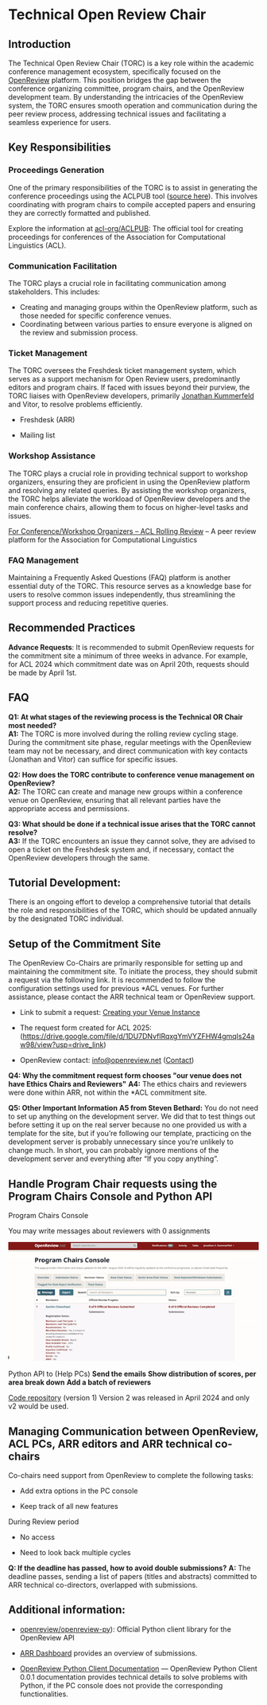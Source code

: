 # Technical Open Review Chair

## Introduction

The Technical Open Review Chair (TORC) is a key role within the academic conference management ecosystem, specifically focused on the [OpenReview](https://openreview.net/) platform. This position bridges the gap between the conference organizing committee, program chairs, and the OpenReview development team. By understanding the intricacies of the OpenReview system, the TORC ensures smooth operation and communication during the peer review process, addressing technical issues and facilitating a seamless experience for users.

## Key Responsibilities

### Proceedings Generation
One of the primary responsibilities of the TORC is to assist in generating the conference proceedings using the ACLPUB tool ([source here](https://github.com/acl-org/ACLPUB)). This involves coordinating with program chairs to compile accepted papers and ensuring they are correctly formatted and published.

Explore the information at [acl-org/ACLPUB](https://github.com/acl-org/ACLPUB): The official tool for creating proceedings for conferences of the Association for Computational Linguistics (ACL).

### Communication Facilitation
The TORC plays a crucial role in facilitating communication among stakeholders. This includes:
* Creating and managing groups within the OpenReview platform, such as those needed for specific conference venues.
* Coordinating between various parties to ensure everyone is aligned on the review and submission process.

### Ticket Management
The TORC oversees the Freshdesk ticket management system, which serves as a support mechanism for Open Review users, predominantly editors and program chairs. If faced with issues beyond their purview, the TORC liaises with OpenReview developers, primarily [Jonathan Kummerfeld](http://j.k.kummerfeld@gmail.com/) and Vitor, to resolve problems efficiently.

* Freshdesk (ARR)

* Mailing list

### Workshop Assistance
The TORC plays a crucial role in providing technical support to workshop organizers, ensuring they are proficient in using the OpenReview platform and resolving any related queries. By assisting the workshop organizers, the TORC helps alleviate the workload of OpenReview developers and the main conference chairs, allowing them to focus on higher-level tasks and issues.

[For Conference/Workshop Organizers – ACL Rolling Review](https://aclrollingreview.org/organizers) – A peer review platform for the Association for Computational Linguistics

### FAQ Management
Maintaining a Frequently Asked Questions (FAQ) platform is another essential duty of the TORC. This resource serves as a knowledge base for users to resolve common issues independently, thus streamlining the support process and reducing repetitive queries.

## Recommended Practices

**Advance Requests**: It is recommended to submit OpenReview requests for the commitment site a minimum of three weeks in advance. For example, for ACL 2024 which commitment date was on April 20th, requests should be made by April 1st.

## FAQ

**Q1: At what stages of the reviewing process is the Technical OR Chair most needed?**  
**A1:** The TORC is more involved during the rolling review cycling stage. During the commitment site phase, regular meetings with the OpenReview team may not be necessary, and direct communication with key contacts (Jonathan and Vitor) can suffice for specific issues.

**Q2: How does the TORC contribute to conference venue management on OpenReview?**  
**A2:** The TORC can create and manage new groups within a conference venue on OpenReview, ensuring that all relevant parties have the appropriate access and permissions.

**Q3: What should be done if a technical issue arises that the TORC cannot resolve?**  
**A3:** If the TORC encounters an issue they cannot solve, they are advised to open a ticket on the Freshdesk system and, if necessary, contact the OpenReview developers through the same.


## Tutorial Development:
There is an ongoing effort to develop a comprehensive tutorial that details the role and responsibilities of the TORC, which should be updated annually by the designated TORC individual.

## Setup of the Commitment Site
The OpenReview Co-Chairs are primarily responsible for setting up and maintaining the commitment site. To initiate the process, they should submit a request via the following link. It is recommended to follow the configuration settings used for previous *ACL venues. For further assistance, please contact the ARR technical team or OpenReview support.

* Link to submit a request: [Creating your Venue Instance](https://docs.openreview.net/getting-started/hosting-a-venue-on-openreview/creating-your-venue-instance-submitting-a-venue-request-form)

* The request form created for ACL 2025: (https://drive.google.com/file/d/1DU7DNvflRqxgYmVYZFHW4gmqIs24aw98/view?usp=drive_link)

* OpenReview contact: info@openreview.net ([Contact](https://openreview.net/contact))

**Q4: Why the commitment request form chooses "our venue does not have Ethics Chairs and Reviewers"** 
**A4:** The ethics chairs and reviewers were done within ARR, not within the *ACL commitment site.

**Q5: Other Important Information**
**A5 from Steven Bethard:** You do not need to set up anything on the development server. We did that to test things out before setting it up on the real server because no one provided us with a template for the site, but if you’re following our template, practicing on the development server is probably unnecessary since you’re unlikely to change much. In short, you can probably ignore mentions of the development server and everything after “If you copy anything”.

## Handle Program Chair requests using the Program Chairs Console and Python API
Program Chairs Console

You may write messages about reviewers with 0 assignments

![Open Review Program Chairs Console](figures/openreview-program-chair.png)

Python API to (Help PCs)
**Send the emails**
**Show distribution of scores, per area break down**
**Add a batch of reviewers**

[Code repository](https://github.com/acl-org/arr-openreview/blob/main/v2/v2_sae_assignments.py) (version 1)
Version 2 was released in April 2024 and only v2 would be used.

## Managing Communication between OpenReview, ACL PCs, ARR editors and ARR technical co-chairs

Co-chairs need support from OpenReview to complete the following tasks:

* Add extra options in the PC console

* Keep track of all new features

During Review period

* No access

* Need to look back multiple cycles

**Q: If the deadline has passed, how to avoid double submissions?** 
**A:** The deadline passes, sending a list of papers (titles and abstracts) committed to ARR technical co-directors, overlapped with submissions.

## Additional information:

* [openreview/openreview-py](https://github.com/openreview/openreview-py)): Official Python client library for the OpenReview API

* [ARR Dashboard](https://stats.aclrollingreview.org/iterations/2024/june/) provides an overview of submissions.

* [OpenReview Python Client Documentation](https://openreview-py.readthedocs.io/en/latest/) — OpenReview Python Client 0.0.1 documentation provides technical details to solve problems with Python, if the PC console does not provide the corresponding functionalities.
